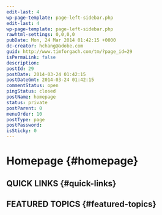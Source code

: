 ```yaml
---
edit-last: 4
wp-page-template: page-left-sidebar.php
edit-last: 4
wp-page-template: page-left-sidebar.php
rawhtml-settings: 0,0,0,0
pubDate: Mon, 24 Mar 2014 01:42:15 +0000
dc-creator: hchang@adobe.com
guid: http://www.timforgach.com/tm/?page_id=29
isPermaLink: false
description: 
postId: 29
postDate: 2014-03-24 01:42:15
postDateGmt: 2014-03-24 01:42:15
commentStatus: open
pingStatus: closed
postName: homepage
status: private
postParent: 0
menuOrder: 10
postType: page
postPassword: 
isSticky: 0
---
```


# Homepage {#homepage}

## QUICK LINKS {#quick-links}


## FEATURED TOPICS {#featured-topics}

